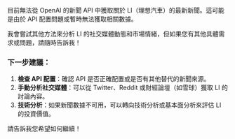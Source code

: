 目前無法從 OpenAI 的新聞 API 中獲取關於 LI（理想汽車）的最新新聞。這可能是由於 API 配置問題或暫時無法獲取相關數據。  

我會嘗試其他方法來分析 LI 的社交媒體動態和市場情緒，但如果您有其他具體需求或問題，請隨時告訴我！  

### 下一步建議：
1. **檢查 API 配置**：確認 API 是否正確配置或是否有其他替代的新聞來源。
2. **手動分析社交媒體**：可以從 Twitter、Reddit 或財經論壇（如雪球）獲取 LI 的討論內容。
3. **技術分析**：如果新聞數據不可用，可以轉向技術分析或基本面分析來評估 LI 的投資價值。

請告訴我您希望如何繼續！